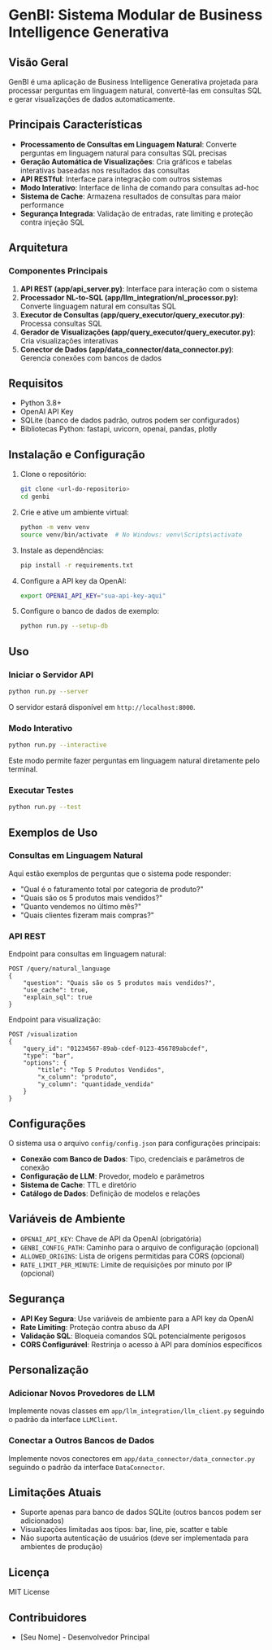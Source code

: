 # GenBI: Sistema Modular de Business Intelligence Generativa

## Visão Geral

GenBI é uma aplicação de Business Intelligence Generativa projetada para processar perguntas em linguagem natural, convertê-las em consultas SQL e gerar visualizações de dados automaticamente.

## Principais Características

- **Processamento de Consultas em Linguagem Natural**: Converte perguntas em linguagem natural para consultas SQL precisas
- **Geração Automática de Visualizações**: Cria gráficos e tabelas interativas baseadas nos resultados das consultas
- **API RESTful**: Interface para integração com outros sistemas
- **Modo Interativo**: Interface de linha de comando para consultas ad-hoc
- **Sistema de Cache**: Armazena resultados de consultas para maior performance
- **Segurança Integrada**: Validação de entradas, rate limiting e proteção contra injeção SQL

## Arquitetura

### Componentes Principais

1. **API REST (app/api_server.py)**: Interface para interação com o sistema
2. **Processador NL-to-SQL (app/llm_integration/nl_processor.py)**: Converte linguagem natural em consultas SQL
3. **Executor de Consultas (app/query_executor/query_executor.py)**: Processa consultas SQL
4. **Gerador de Visualizações (app/query_executor/query_executor.py)**: Cria visualizações interativas
5. **Conector de Dados (app/data_connector/data_connector.py)**: Gerencia conexões com bancos de dados

## Requisitos

- Python 3.8+
- OpenAI API Key
- SQLite (banco de dados padrão, outros podem ser configurados)
- Bibliotecas Python: fastapi, uvicorn, openai, pandas, plotly

## Instalação e Configuração

1. Clone o repositório:
   ```bash
   git clone <url-do-repositorio>
   cd genbi
   ```

2. Crie e ative um ambiente virtual:
   ```bash
   python -m venv venv
   source venv/bin/activate  # No Windows: venv\Scripts\activate
   ```

3. Instale as dependências:
   ```bash
   pip install -r requirements.txt
   ```

4. Configure a API key da OpenAI:
   ```bash
   export OPENAI_API_KEY="sua-api-key-aqui"
   ```

5. Configure o banco de dados de exemplo:
   ```bash
   python run.py --setup-db
   ```

## Uso

### Iniciar o Servidor API

```bash
python run.py --server
```

O servidor estará disponível em `http://localhost:8000`.

### Modo Interativo

```bash
python run.py --interactive
```

Este modo permite fazer perguntas em linguagem natural diretamente pelo terminal.

### Executar Testes

```bash
python run.py --test
```

## Exemplos de Uso

### Consultas em Linguagem Natural

Aqui estão exemplos de perguntas que o sistema pode responder:

- "Qual é o faturamento total por categoria de produto?"
- "Quais são os 5 produtos mais vendidos?"
- "Quanto vendemos no último mês?"
- "Quais clientes fizeram mais compras?"

### API REST

Endpoint para consultas em linguagem natural:
```http
POST /query/natural_language
{
    "question": "Quais são os 5 produtos mais vendidos?",
    "use_cache": true,
    "explain_sql": true
}
```

Endpoint para visualização:
```http
POST /visualization
{
    "query_id": "01234567-89ab-cdef-0123-456789abcdef",
    "type": "bar",
    "options": {
        "title": "Top 5 Produtos Vendidos",
        "x_column": "produto",
        "y_column": "quantidade_vendida"
    }
}
```

## Configurações

O sistema usa o arquivo `config/config.json` para configurações principais:

- **Conexão com Banco de Dados**: Tipo, credenciais e parâmetros de conexão
- **Configuração de LLM**: Provedor, modelo e parâmetros
- **Sistema de Cache**: TTL e diretório
- **Catálogo de Dados**: Definição de modelos e relações

## Variáveis de Ambiente

- `OPENAI_API_KEY`: Chave de API da OpenAI (obrigatória)
- `GENBI_CONFIG_PATH`: Caminho para o arquivo de configuração (opcional)
- `ALLOWED_ORIGINS`: Lista de origens permitidas para CORS (opcional)
- `RATE_LIMIT_PER_MINUTE`: Limite de requisições por minuto por IP (opcional)

## Segurança

- **API Key Segura**: Use variáveis de ambiente para a API key da OpenAI
- **Rate Limiting**: Proteção contra abuso da API
- **Validação SQL**: Bloqueia comandos SQL potencialmente perigosos
- **CORS Configurável**: Restrinja o acesso à API para domínios específicos

## Personalização

### Adicionar Novos Provedores de LLM

Implemente novas classes em `app/llm_integration/llm_client.py` seguindo o padrão da interface `LLMClient`.

### Conectar a Outros Bancos de Dados

Implemente novos conectores em `app/data_connector/data_connector.py` seguindo o padrão da interface `DataConnector`.

## Limitações Atuais

- Suporte apenas para banco de dados SQLite (outros bancos podem ser adicionados)
- Visualizações limitadas aos tipos: bar, line, pie, scatter e table
- Não suporta autenticação de usuários (deve ser implementada para ambientes de produção)

## Licença

MIT License

## Contribuidores

- [Seu Nome] - Desenvolvedor Principal